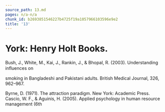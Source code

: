 ```yaml
---
source_path: 13.md
pages: n/a-n/a
chunk_id: b2693851546227b4725f19a1057966103596e9e2
title: '13'
---
```

# York: Henry Holt Books.

Bush, J., White, M., Kai, J., Rankin, J., & Bhopal, R. (2003). Understanding inﬂuences on

smoking in Bangladeshi and Pakistani adults. British Medical Journal, 326, 962–967.

Byrne, D. (1971). The attraction paradigm. New York: Academic Press. Cascio, W. F., & Aguinis, H. (2005). Applied psychology in human resource management (6th
